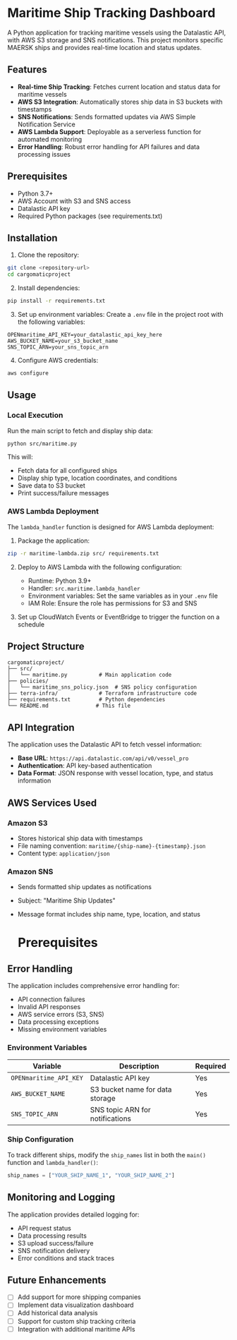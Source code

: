 
# Maritime Ship Tracking Dashboard

A Python application for tracking maritime vessels using the Datalastic API, with AWS S3 storage and SNS notifications. This project monitors specific MAERSK ships and provides real-time location and status updates.

## Features

- **Real-time Ship Tracking**: Fetches current location and status data for maritime vessels
- **AWS S3 Integration**: Automatically stores ship data in S3 buckets with timestamps
- **SNS Notifications**: Sends formatted updates via AWS Simple Notification Service
- **AWS Lambda Support**: Deployable as a serverless function for automated monitoring
- **Error Handling**: Robust error handling for API failures and data processing issues

## Prerequisites

- Python 3.7+
- AWS Account with S3 and SNS access
- Datalastic API key
- Required Python packages (see requirements.txt)

## Installation

1. Clone the repository:
```bash
git clone <repository-url>
cd cargomaticproject
```

2. Install dependencies:
```bash
pip install -r requirements.txt
```

3. Set up environment variables:
Create a `.env` file in the project root with the following variables:
```env
OPENmaritime_API_KEY=your_datalastic_api_key_here
AWS_BUCKET_NAME=your_s3_bucket_name
SNS_TOPIC_ARN=your_sns_topic_arn
```

4. Configure AWS credentials:
```bash
aws configure
```

## Usage

### Local Execution

Run the main script to fetch and display ship data:

```bash
python src/maritime.py
```

This will:
- Fetch data for all configured ships
- Display ship type, location coordinates, and conditions
- Save data to S3 bucket
- Print success/failure messages

### AWS Lambda Deployment

The `lambda_handler` function is designed for AWS Lambda deployment:

1. Package the application:
```bash
zip -r maritime-lambda.zip src/ requirements.txt
```

2. Deploy to AWS Lambda with the following configuration:
   - Runtime: Python 3.9+
   - Handler: `src.maritime.lambda_handler`
   - Environment variables: Set the same variables as in your `.env` file
   - IAM Role: Ensure the role has permissions for S3 and SNS

3. Set up CloudWatch Events or EventBridge to trigger the function on a schedule

## Project Structure

```
cargomaticproject/
├── src/
│   └── maritime.py          # Main application code
├── policies/
│   └── maritime_sns_policy.json  # SNS policy configuration
├── terra-infra/             # Terraform infrastructure code
├── requirements.txt         # Python dependencies
└── README.md               # This file
```

## API Integration

The application uses the Datalastic API to fetch vessel information:

- **Base URL**: `https://api.datalastic.com/api/v0/vessel_pro`
- **Authentication**: API key-based authentication
- **Data Format**: JSON response with vessel location, type, and status information

## AWS Services Used

### Amazon S3
- Stores historical ship data with timestamps
- File naming convention: `maritime/{ship-name}-{timestamp}.json`
- Content type: `application/json`

### Amazon SNS
- Sends formatted ship updates as notifications
- Subject: "Maritime Ship Updates"
- Message format includes ship name, type, location, and status

    # Prerequisites

## Error Handling

The application includes comprehensive error handling for:
- API connection failures
- Invalid API responses
- AWS service errors (S3, SNS)
- Data processing exceptions
- Missing environment variables


### Environment Variables

| Variable | Description | Required |
|----------|-------------|----------|
| `OPENmaritime_API_KEY` | Datalastic API key | Yes |
| `AWS_BUCKET_NAME` | S3 bucket name for data storage | Yes |
| `SNS_TOPIC_ARN` | SNS topic ARN for notifications | Yes |

### Ship Configuration

To track different ships, modify the `ship_names` list in both the `main()` function and `lambda_handler()`:

```python
ship_names = ["YOUR_SHIP_NAME_1", "YOUR_SHIP_NAME_2"]
```

## Monitoring and Logging

The application provides detailed logging for:
- API request status
- Data processing results
- S3 upload success/failure
- SNS notification delivery
- Error conditions and stack traces




## Future Enhancements

- [ ] Add support for more shipping companies
- [ ] Implement data visualization dashboard
- [ ] Add historical data analysis
- [ ] Support for custom ship tracking criteria
- [ ] Integration with additional maritime APIs